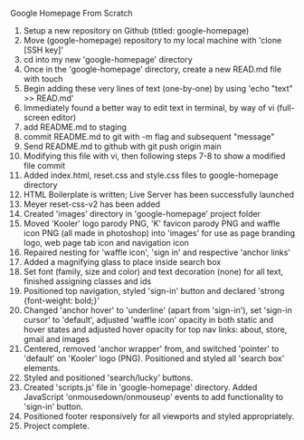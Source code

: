 Google Homepage From Scratch
1. Setup a new repository on Github (titled: google-homepage)
2. Move (google-homepage) repository to my local machine with 'clone [SSH key]'
3. cd into my new 'google-homepage' directory
4. Once in the 'google-homepage' directory, create a new READ.md file with touch
5. Begin adding these very lines of text (one-by-one) by using 'echo "text" >> READ.md'
6. Immediately found a better way to edit text in terminal, by way of vi (full-screen editor)
7. add README.md to staging
8. commit README.md to git with -m flag and subsequent "message"
9. Send README.md to github with git push origin main
10. Modifying this file with vi, then following steps 7-8 to show a modified file commit
11. Added index.html, reset.css and style.css files to google-homepage directory
12. HTML Boilerplate is written; Live Server has been successfully launched
13. Meyer reset-css-v2 has been added
14. Created 'images' directory in 'google-homepage' project folder
15. Moved 'Kooler' logo parody PNG, 'K' favicon parody PNG and waffle icon PNG (all made in photoshop) into 'images' for use as page branding logo, web page tab icon and navigation icon
16. Repaired nesting for 'waffle icon', 'sign in' and respective 'anchor links'
17. Added a magnifying glass to place inside search box
18. Set font (family, size and color) and text decoration (none) for all text, finished assigning classes and ids
19. Positioned top navigation, styled 'sign-in' button and declared 'strong {font-weight: bold;}'
20. Changed 'anchor hover' to 'underline' (apart from 'sign-in'), set 'sign-in cursor' to 'default', adjusted 'waffle icon' opacity in both static and hover states and adjusted hover opacity for top nav links: about, store, gmail and images
21. Centered, removed 'anchor wrapper' from, and switched 'pointer' to 'default' on 'Kooler' logo (PNG). Positioned and styled all 'search box' elements.
22. Styled and positioned 'search/lucky' buttons.
23. Created 'scripts.js' file in 'google-homepage' directory. Added JavaScript 'onmousedown/onmouseup' events to add functionality to 'sign-in' button.
24. Positioned footer responsively for all viewports and styled appropriately.
25. Project complete.

